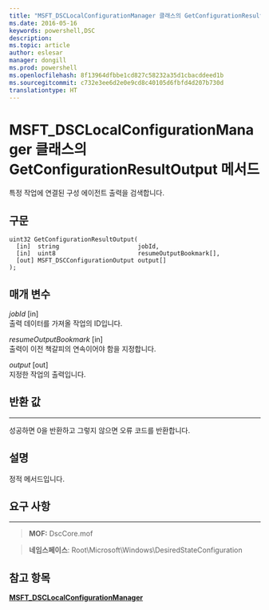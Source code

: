 ```yaml
---
title: "MSFT_DSCLocalConfigurationManager 클래스의 GetConfigurationResultOutput 메서드"
ms.date: 2016-05-16
keywords: powershell,DSC
description: 
ms.topic: article
author: eslesar
manager: dongill
ms.prod: powershell
ms.openlocfilehash: 8f13964dfbbe1cd827c58232a35d1cbacddeed1b
ms.sourcegitcommit: c732e3ee6d2e0e9cd8c40105d6fbfd4d207b730d
translationtype: HT
---
```

# <a name="getconfigurationresultoutput-method-of-the-msftdsclocalconfigurationmanager-class"></a>MSFT_DSCLocalConfigurationManager 클래스의 GetConfigurationResultOutput 메서드

특정 작업에 연결된 구성 에이전트 출력을 검색합니다.

<a name="syntax"></a>구문
------

```mof
uint32 GetConfigurationResultOutput(
  [in]  string                      jobId,
  [in]  uint8                       resumeOutputBookmark[],
  [out] MSFT_DSCConfigurationOutput output[]
);
```

<a name="parameters"></a>매개 변수
----------

*jobId* \[in\]  
출력 데이터를 가져올 작업의 ID입니다.

*resumeOutputBookmark* \[in\]  
출력이 이전 책갈피의 연속이어야 함을 지정합니다.

*output* \[out\]  
지정한 작업의 출력입니다.

## <a name="return-value"></a>반환 값
------------

성공하면 0을 반환하고 그렇지 않으면 오류 코드를 반환합니다.

## <a name="remarks"></a>설명

정적 메서드입니다.

## <a name="requirements"></a>요구 사항
------------
>**MOF:** DscCore.mof

>**네임스페이스**: Root\Microsoft\Windows\DesiredStateConfiguration


## <a name="see-also"></a>참고 항목


[**MSFT_DSCLocalConfigurationManager**](msft-dsclocalconfigurationmanager.md)

 

 



